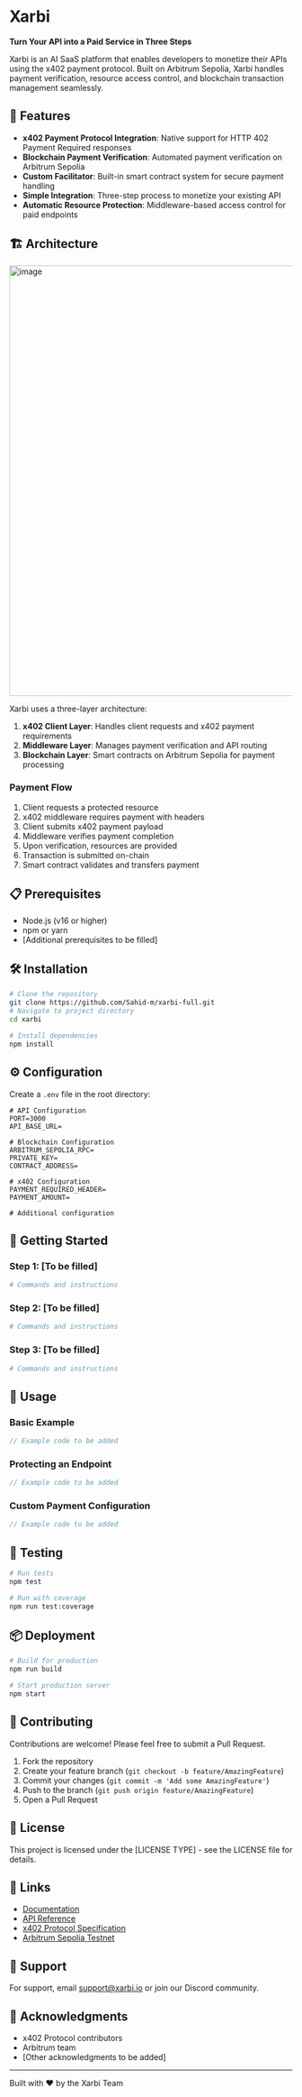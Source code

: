 # Xarbi

**Turn Your API into a Paid Service in Three Steps**

Xarbi is an AI SaaS platform that enables developers to monetize their APIs using the x402 payment protocol. Built on Arbitrum Sepolia, Xarbi handles payment verification, resource access control, and blockchain transaction management seamlessly.

## 🚀 Features

- **x402 Payment Protocol Integration**: Native support for HTTP 402 Payment Required responses
- **Blockchain Payment Verification**: Automated payment verification on Arbitrum Sepolia
- **Custom Facilitator**: Built-in smart contract system for secure payment handling
- **Simple Integration**: Three-step process to monetize your existing API
- **Automatic Resource Protection**: Middleware-based access control for paid endpoints

## 🏗️ Architecture

<img width="1344" height="764" alt="image" src="https://github.com/user-attachments/assets/427b6920-d795-4318-9363-f57617558942" />


Xarbi uses a three-layer architecture:

1. **x402 Client Layer**: Handles client requests and x402 payment requirements
2. **Middleware Layer**: Manages payment verification and API routing
3. **Blockchain Layer**: Smart contracts on Arbitrum Sepolia for payment processing

### Payment Flow

1. Client requests a protected resource
2. x402 middleware requires payment with headers
3. Client submits x402 payment payload
4. Middleware verifies payment completion
5. Upon verification, resources are provided
6. Transaction is submitted on-chain
7. Smart contract validates and transfers payment

## 📋 Prerequisites

- Node.js (v16 or higher)
- npm or yarn
- [Additional prerequisites to be filled]

## 🛠️ Installation

```bash
# Clone the repository
git clone https://github.com/Sahid-m/xarbi-full.git
# Navigate to project directory
cd xarbi

# Install dependencies
npm install
```

## ⚙️ Configuration

Create a `.env` file in the root directory:

```env
# API Configuration
PORT=3000
API_BASE_URL=

# Blockchain Configuration
ARBITRUM_SEPOLIA_RPC=
PRIVATE_KEY=
CONTRACT_ADDRESS=

# x402 Configuration
PAYMENT_REQUIRED_HEADER=
PAYMENT_AMOUNT=

# Additional configuration
```

## 🚀 Getting Started

### Step 1: [To be filled]

```bash
# Commands and instructions
```

### Step 2: [To be filled]

```bash
# Commands and instructions
```

### Step 3: [To be filled]

```bash
# Commands and instructions
```

## 📖 Usage

### Basic Example

```javascript
// Example code to be added
```

### Protecting an Endpoint

```javascript
// Example code to be added
```

### Custom Payment Configuration

```javascript
// Example code to be added
```

## 🧪 Testing

```bash
# Run tests
npm test

# Run with coverage
npm run test:coverage
```

## 📦 Deployment

```bash
# Build for production
npm run build

# Start production server
npm start
```

## 🤝 Contributing

Contributions are welcome! Please feel free to submit a Pull Request.

1. Fork the repository
2. Create your feature branch (`git checkout -b feature/AmazingFeature`)
3. Commit your changes (`git commit -m 'Add some AmazingFeature'`)
4. Push to the branch (`git push origin feature/AmazingFeature`)
5. Open a Pull Request

## 📄 License

This project is licensed under the [LICENSE TYPE] - see the LICENSE file for details.

## 🔗 Links

- [Documentation](#)
- [API Reference](#)
- [x402 Protocol Specification](#)
- [Arbitrum Sepolia Testnet](#)

## 💬 Support

For support, email support@xarbi.io or join our Discord community.

## 🙏 Acknowledgments

- x402 Protocol contributors
- Arbitrum team
- [Other acknowledgments to be added]

---

Built with ❤️ by the Xarbi Team
